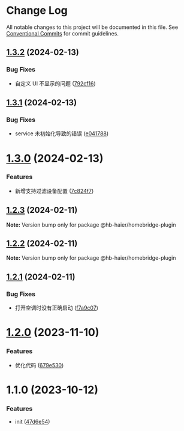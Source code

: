 # Change Log

All notable changes to this project will be documented in this file.
See [Conventional Commits](https://conventionalcommits.org) for commit guidelines.

## [1.3.2](https://github.com/baranwang/homebridge-plugin-haier/compare/v1.3.1...v1.3.2) (2024-02-13)

### Bug Fixes

- 自定义 UI 不显示的问题 ([792cf16](https://github.com/baranwang/homebridge-plugin-haier/commit/792cf162b6fb5867b2819d62760d4e42aa428080))

## [1.3.1](https://github.com/baranwang/homebridge-plugin-haier/compare/v1.3.0...v1.3.1) (2024-02-13)

### Bug Fixes

- service 未初始化导致的错误 ([e041788](https://github.com/baranwang/homebridge-plugin-haier/commit/e041788d30a99029d84a17e6a985d9aa7e5e1d93))

# [1.3.0](https://github.com/baranwang/homebridge-plugin-haier/compare/v1.2.3...v1.3.0) (2024-02-13)

### Features

- 新增支持过滤设备配置 ([7c824f7](https://github.com/baranwang/homebridge-plugin-haier/commit/7c824f7ca9211d9b11d927cfdc863f4c59b4ce21))

## [1.2.3](https://github.com/baranwang/homebridge-plugin-haier/compare/v1.2.2...v1.2.3) (2024-02-11)

**Note:** Version bump only for package @hb-haier/homebridge-plugin

## [1.2.2](https://github.com/baranwang/homebridge-plugin-haier/compare/v1.2.1...v1.2.2) (2024-02-11)

**Note:** Version bump only for package @hb-haier/homebridge-plugin

## [1.2.1](https://github.com/baranwang/homebridge-plugin-haier/compare/v1.2.0...v1.2.1) (2024-02-11)

### Bug Fixes

- 打开空调时没有正确启动 ([f7a9c07](https://github.com/baranwang/homebridge-plugin-haier/commit/f7a9c07a3628ffa5f0831aec2c029b4c48a297bf))

# [1.2.0](https://github.com/baranwang/homebridge-plugin-haier/compare/v1.1.0...v1.2.0) (2023-11-10)

### Features

- 优化代码 ([679e530](https://github.com/baranwang/homebridge-plugin-haier/commit/679e530406205182aa74fbd0f5f405509d55a8fa))

# 1.1.0 (2023-10-12)

### Features

- init ([47d6e54](https://github.com/baranwang/homebridge-plugin-haier/commit/47d6e542ef4498c925fe8787a6277759a22132c8))
